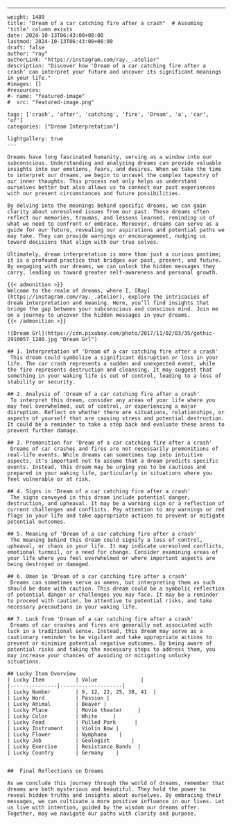---
    weight: 1489
    title: "Dream of a car catching fire after a crash"  # Assuming 'title' column exists
    date: 2024-10-13T06:43:00+08:00
    lastmod: 2024-10-13T06:43:00+08:00
    draft: false
    author: "ray"
    authorLink: "https://instagram.com/ray._.atelier"
    description: "Discover how 'Dream of a car catching fire after a crash' can interpret your future and uncover its significant meanings in your life."
    #images: []
    #resources:
    #- name: "featured-image"
    #  src: "featured-image.png"
    
    tags: ['crash', 'after', 'catching', 'fire', 'Dream', 'a', 'car', 'of']
    categories: ["Dream Interpretation"]
    
    lightgallery: true
    ---
    
    Dreams have long fascinated humanity, serving as a window into our subconscious. Understanding and analyzing dreams can provide valuable insights into our emotions, fears, and desires. When we take the time to interpret our dreams, we begin to unravel the complex tapestry of our inner thoughts. This process not only helps us understand ourselves better but also allows us to connect our past experiences with our present circumstances and future possibilities.
    
    By delving into the meanings behind specific dreams, we can gain clarity about unresolved issues from our past. These dreams often reflect our memories, traumas, and lessons learned, reminding us of what we need to confront or embrace. Moreover, dreams can serve as a guide for our future, revealing our aspirations and potential paths we may take. They can provide warnings or encouragement, nudging us toward decisions that align with our true selves.
    
    Ultimately, dream interpretation is more than just a curious pastime; it is a profound practice that bridges our past, present, and future. By engaging with our dreams, we can unlock the hidden messages they carry, leading us toward greater self-awareness and personal growth.
    
    {{< admonition >}}
    Welcome to the realm of dreams, where I, [Ray](https://instagram.com/ray._.atelier), explore the intricacies of dream interpretation and meaning. Here, you’ll find insights that bridge the gap between your subconscious and conscious mind. Join me on a journey to uncover the hidden messages in your dreams.
    {{< /admonition >}}
    
    ![Dream Grl](https://cdn.pixabay.com/photo/2017/11/02/03/35/gothic-2910057_1280.jpg "Dream Grl")
    
    ## 1. Interpretation of 'Dream of a car catching fire after a crash'
     This dream could symbolize a significant disruption or loss in your life. The car crash represents a sudden and unexpected event, while the fire represents destruction and cleansing. It may suggest that something in your waking life is out of control, leading to a loss of stability or security.
    
    ## 2. Analysis of 'Dream of a car catching fire after a crash'
     To interpret this dream, consider any areas of your life where you may feel overwhelmed, out of control, or experiencing a major disruption. Reflect on whether there are situations, relationships, or aspects of yourself that are causing stress and potential destruction. It could be a reminder to take a step back and evaluate these areas to prevent further damage.
    
    ## 3. Premonition for 'Dream of a car catching fire after a crash'
     Dreams of car crashes and fires are not necessarily premonitions of real-life events. While dreams can sometimes tap into intuitive aspects, it's important not to assume that a dream predicts specific events. Instead, this dream may be urging you to be cautious and prepared in your waking life, particularly in situations where you feel vulnerable or at risk.
    
    ## 4. Signs in 'Dream of a car catching fire after a crash'
     The signs conveyed in this dream include potential danger, destruction, and upheaval. It may be a warning sign or a reflection of current challenges and conflicts. Pay attention to any warnings or red flags in your life and take appropriate actions to prevent or mitigate potential outcomes.
    
    ## 5. Meaning of 'Dream of a car catching fire after a crash'
     The meaning behind this dream could signify a loss of control, upheaval, or chaos in your life. It may indicate unresolved conflicts, emotional turmoil, or a need for change. Consider examining areas of your life where you feel overwhelmed or where important aspects are being destroyed or damaged.
    
    ## 6. Omen in 'Dream of a car catching fire after a crash'
     Dreams can sometimes serve as omens, but interpreting them as such should be done with caution. This dream could be a symbolic reflection of potential danger or challenges you may face. It may be a reminder to proceed with caution, be attentive to potential risks, and take necessary precautions in your waking life.
    
    ## 7. Luck from 'Dream of a car catching fire after a crash'
     Dreams of car crashes and fires are generally not associated with luck in a traditional sense. Instead, this dream may serve as a cautionary reminder to be vigilant and take appropriate actions to prevent or minimize potential negative outcomes. By being aware of potential risks and taking the necessary steps to address them, you may increase your chances of avoiding or mitigating unlucky situations.
    
    ## Lucky Item Overview
    | Lucky Item          | Value              |
    |---------------|--------------------|
    | Lucky Number        | 9, 12, 22, 25, 38, 41  |
    | Lucky Word          | Passion |
    | Lucky Animal        | Beaver |
    | Lucky Place         | Movie theater     |
    | Lucky Color         | White     |
    | Lucky Food          | Pulled Pork      |
    | Lucky Instrument    | Violin Bow |
    | Lucky Flower        | Nymphaea    |
    | Lucky Job           | Geologist       |
    | Lucky Exercise      | Resistance Bands  |
    | Lucky Country       | Germany    |
    
    
    ##  Final Reflections on Dreams
    
    As we conclude this journey through the world of dreams, remember that dreams are both mysterious and beautiful. They hold the power to reveal hidden truths and insights about ourselves. By embracing their messages, we can cultivate a more positive influence in our lives. Let us live with intention, guided by the wisdom our dreams offer. Together, may we navigate our paths with clarity and purpose.
    